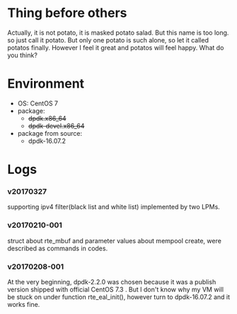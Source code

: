 # Thing before others
  Actually, it is not potato, it is masked potato salad. But this name is too
  long. so just call it potato. But only one potato is such alone, so let it
  called potatos finally.
  However I feel it great and potatos will feel happy. What do you think?

# Environment
  * OS: CentOS 7
  * package:
      * ~~dpdk.x86_64~~
      * ~~dpdk-devel.x86_64~~
  * package from source:
      * dpdk-16.07.2

# Logs
### v20170327
supporting ipv4 filter(black list and white list) implemented by two LPMs.

### v20170210-001
struct about rte_mbuf and parameter values about mempool create, were described
as commands in codes.

### v20170208-001
At the very beginning, dpdk-2.2.0 was chosen because it was a publish version 
shipped with official CentOS 7.3 . But I don't know why my VM will be stuck on
under function rte_eal_init(), however turn to dpdk-16.07.2 and it works fine.
